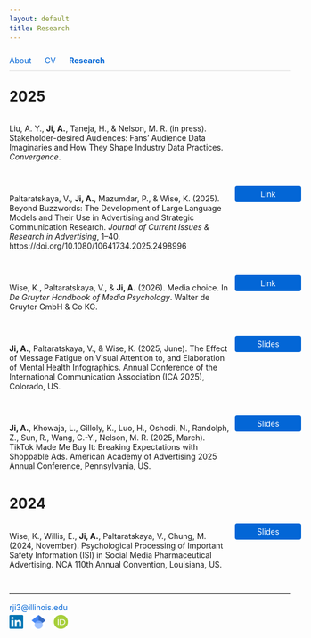 ```yaml
---
layout: default
title: Research
---
```

<nav style="padding: 10px 0; border-bottom: 1px solid #ddd; margin-bottom: 20px;">
  <a href="/" style="margin-right: 20px; text-decoration: none; color: #0366d6; font-weight: normal;">About</a>
  <a href="/cv" style="margin-right: 20px; text-decoration: none; color: #0366d6; font-weight: normal;">CV</a>
  <a href="/research" style="text-decoration: none; color: #0366d6; font-weight: bold;">Research</a>
</nav>

<!-- 2025 Section -->
<h2 style="font-weight: bold; font-size: 1.8em; margin-top: 30px;">2025</h2>

<!-- Entry — in press, no button -->
<div style="display: flex; gap: 10px; margin-bottom: 30px;">
  <div style="flex: 4;">
    <p>
      Liu, A. Y., <strong>Ji, A.</strong>, Taneja, H., & Nelson, M. R. (in press). Stakeholder-desired Audiences: Fans’ Audience Data Imaginaries and How They Shape Industry Data Practices. <em>Convergence</em>.
    </p>
  </div>
  <div style="flex: 1;"></div>
</div>

<!-- Entry -->
<div style="display: flex; gap: 10px; margin-bottom: 30px;">
  <div style="flex: 4;">
    <p>
      Paltaratskaya, V., <strong>Ji, A.</strong>, Mazumdar, P., & Wise, K. (2025). Beyond Buzzwords: The Development of Large Language Models and Their Use in Advertising and Strategic Communication Research. <em>Journal of Current Issues & Research in Advertising</em>, 1–40. https://doi.org/10.1080/10641734.2025.2498996
    </p>
  </div>
  <div style="flex: 1;">
    <a href="https://www.tandfonline.com/doi/full/10.1080/10641734.2025.2498996" target="_blank" style="padding: 6px 10px; background:#0366d6; color:#fff; text-align:center; text-decoration:none; border-radius:4px; display:block; width:100%;">Link</a>
  </div>
</div>

<!-- Entry -->
<div style="display: flex; gap: 10px; margin-bottom: 30px;">
  <div style="flex: 4;">
    <p>
      Wise, K., Paltaratskaya, V., & <strong>Ji, A.</strong> (2026). Media choice. In <em>De Gruyter Handbook of Media Psychology</em>. Walter de Gruyter GmbH & Co KG.
    </p>
  </div>
  <div style="flex: 1;">
    <a href="https://www.degruyterbrill.com/document/isbn/9783111292144/html?lang=en&srsltid=AfmBOoqtsVdTHEIyAch5CITlxk2m5v_R4I-c60aFav39g9LMsfvGetKG" target="_blank" style="padding: 6px 10px; background:#0366d6; color:#fff; text-align:center; text-decoration:none; border-radius:4px; display:block; width:100%;">Link</a>
  </div>
</div>

<!-- Entry -->
<div style="display: flex; gap: 10px; margin-bottom: 30px;">
  <div style="flex: 4;">
    <p>
      <strong>Ji, A.</strong>, Paltaratskaya, V., & Wise, K. (2025, June). The Effect of Message Fatigue on Visual Attention to, and Elaboration of Mental Health Infographics. Annual Conference of the International Communication Association (ICA 2025), Colorado, US.
    </p>
  </div>
  <div style="flex: 1;">
    <a href="https://drive.google.com/file/d/1w1f_8rztQdPX6iDoSP7jY95V_tljqdXb/view" target="_blank" style="padding: 6px 10px; background:#0366d6; color:#fff; text-align:center; text-decoration:none; border-radius:4px; display:block; width:100%;">Slides</a>
  </div>
</div>

<!-- Entry -->
<div style="display: flex; gap: 10px; margin-bottom: 30px;">
  <div style="flex: 4;">
    <p>
      <strong>Ji, A.</strong>, Khowaja, L., Gilloly, K., Luo, H., Oshodi, N., Randolph, Z., Sun, R., Wang, C.-Y., Nelson, M. R. (2025, March). TikTok Made Me Buy It: Breaking Expectations with Shoppable Ads. American Academy of Advertising 2025 Annual Conference, Pennsylvania, US.
    </p>
  </div>
  <div style="flex: 1;">
    <a href="https://drive.google.com/file/d/1XBgRulzC5uFD-EU2bVoYARhA-n2bBWt-/view" target="_blank" style="padding: 6px 10px; background:#0366d6; color:#fff; text-align:center; text-decoration:none; border-radius:4px; display:block; width:100%;">Slides</a>
  </div>
</div>


<!-- 2024 Section -->
<h2 style="font-weight: bold; font-size: 1.8em; margin-top: 30px;">2024</h2>

<!-- Entry -->
<div style="display: flex; gap: 10px; margin-bottom: 30px;">
  <div style="flex: 4;">
    <p>
      Wise, K., Willis, E., <strong>Ji, A.</strong>, Paltaratskaya, V., Chung, M. (2024, November). Psychological Processing of Important Safety Information (ISI) in Social Media Pharmaceutical Advertising. NCA 110th Annual Convention, Louisiana, US.
    </p>
  </div>
  <div style="flex: 1;">
    <a href="https://drive.google.com/file/d/19pM9HZ3-aRbNrV5HGKHXGeonas5K18jK/view?usp=sharing" target="_blank" style="padding: 6px 10px; background:#0366d6; color:#fff; text-align:center; text-decoration:none; border-radius:4px; display:block; width:100%;">Slides</a>
  </div>
</div>

---
<p style="margin-top: 15px; margin-bottom: 5px;">
  <a href="mailto:rji3@illinois.edu" style="text-decoration: none; color: #0366d6;" onmouseover="this.style.color='#0366d6'; this.style.textDecoration='none';" onmouseout="this.style.color='#0366d6'; this.style.textDecoration='none';">rji3@illinois.edu</a>
</p>


<div style="display: flex; gap: 15px; align-items: center;">
  <a href="https://www.linkedin.com/in/alice-ji-8a4b2a161/" target="_blank">
    <img src="assets/LinkedIn.png" alt="LinkedIn" width="25" height="25">
  </a>
  <a href="https://scholar.google.com/citations?hl=en&user=CVlgqCAAAAAJ" target="_blank">
    <img src="assets/GoogleScholarLogo.png" alt="Google Scholar" width="25" height="25">
  </a>
  <a href="https://orcid.org/0009-0009-3730-8272" target="_blank">
    <img src="assets/ORCID.png" alt="ORCID" width="25" height="25">
  </a>
</div>
